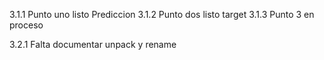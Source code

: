 3.1.1 Punto uno listo Prediccion
3.1.2 Punto dos listo target
3.1.3 Punto 3 en proceso


3.2.1 Falta documentar unpack y rename
